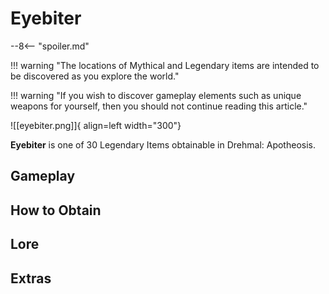 # Eyebiter

--8<-- "spoiler.md"

!!! warning "The locations of Mythical and Legendary items are intended to be discovered as you explore the world."

!!! warning "If you wish to discover gameplay elements such as unique weapons for yourself, then you should not continue reading this article."

![[eyebiter.png]]{ align=left width="300"}

**Eyebiter** is one of 30 Legendary Items obtainable in Drehmal: Apotheosis.

## Gameplay

## How to Obtain

## Lore

## Extras